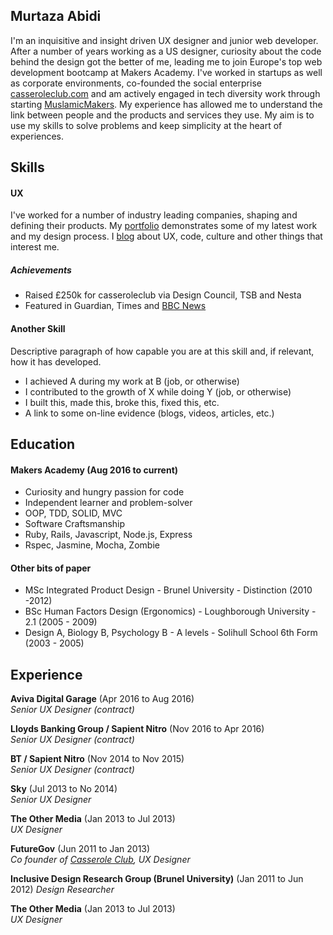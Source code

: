 ## Murtaza Abidi

I'm an inquisitive and insight driven UX designer and junior web developer. After a number of years working as a US designer, curiosity about the code behind the design got the better of me, leading me to join Europe's top web development bootcamp at Makers Academy. I've worked in startups as well as corporate environments, co-founded the social enterprise [casseroleclub.com](https://www.casseroleclub.com "Casserole Club") and am actively engaged in tech diversity work through starting [MuslamicMakers](https://medium.com/@murtz_abidi/why-we-re-starting-muslamicmakers-e2f204ce4632#.7hf7ei7qu). My experience has allowed me to understand the link between people and the products and services they use. My aim is to use my skills to solve problems and keep simplicity at the heart of experiences.

## Skills

#### UX

I've worked for a number of industry leading companies, shaping and defining their products. My [portfolio](https://drive.google.com/drive/folders/0ByFB_YO-8JPINEM2MHJfbWpHVm8 "UX Design portfolio") demonstrates some of my latest work and my design process. I [blog](https://medium.com/@murtz_abidi 'Murtaza Abidi on Medium') about UX, code, culture and other things that interest me.

##### Achievements

- Raised £250k for casseroleclub via Design Council, TSB and Nesta
- Featured in Guardian, Times and [BBC News](http://www.bbc.co.uk/news/uk-19698152 "BBC News Casserole Club features")

#### Another Skill

Descriptive paragraph of how capable you are at this skill and, if relevant, how it has developed.

- I achieved A during my work at B (job, or otherwise)
- I contributed to the growth of X while doing Y (job, or otherwise)
- I built this, made this, broke this, fixed this, etc.
- A link to some on-line evidence (blogs, videos, articles, etc.)

## Education

#### Makers Academy (Aug 2016 to current)

- Curiosity and hungry passion for code
- Independent learner and problem-solver
- OOP, TDD, SOLID, MVC
- Software Craftsmanship
- Ruby, Rails, Javascript, Node.js, Express
- Rspec, Jasmine, Mocha, Zombie

#### Other bits of paper

- MSc Integrated Product Design - Brunel University - Distinction (2010 -2012)
- BSc Human Factors Design (Ergonomics) - Loughborough University - 2.1 (2005 - 2009)
- Design A, Biology B, Psychology B - A levels - Solihull School 6th Form (2003 - 2005)

## Experience

**Aviva Digital Garage** (Apr 2016 to Aug 2016)    
*Senior UX Designer (contract)*  

**Lloyds Banking Group / Sapient Nitro** (Nov 2016 to Apr 2016)   
*Senior UX Designer (contract)*  

**BT / Sapient Nitro** (Nov 2014 to Nov 2015)   
*Senior UX Designer (contract)*  

**Sky** (Jul 2013 to No 2014)   
*Senior UX Designer*  

**The Other Media** (Jan 2013 to Jul 2013)   
*UX Designer*  

**FutureGov** (Jun 2011 to Jan 2013)   
*Co founder of [Casserole Club]("http://casseroleclub.com), UX Designer*  

**Inclusive Design Research Group (Brunel University)** (Jan 2011 to Jun 2012)
*Design Researcher*  

**The Other Media** (Jan 2013 to Jul 2013)   
*UX Designer*  

